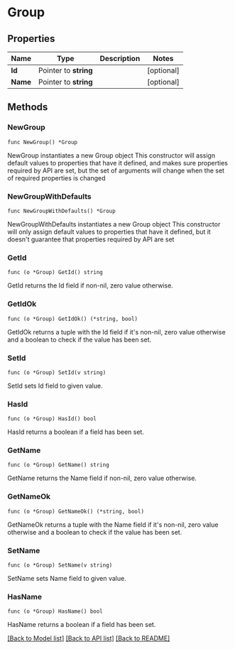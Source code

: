 # Group

## Properties

Name | Type | Description | Notes
------------ | ------------- | ------------- | -------------
**Id** | Pointer to **string** |  | [optional] 
**Name** | Pointer to **string** |  | [optional] 

## Methods

### NewGroup

`func NewGroup() *Group`

NewGroup instantiates a new Group object
This constructor will assign default values to properties that have it defined,
and makes sure properties required by API are set, but the set of arguments
will change when the set of required properties is changed

### NewGroupWithDefaults

`func NewGroupWithDefaults() *Group`

NewGroupWithDefaults instantiates a new Group object
This constructor will only assign default values to properties that have it defined,
but it doesn't guarantee that properties required by API are set

### GetId

`func (o *Group) GetId() string`

GetId returns the Id field if non-nil, zero value otherwise.

### GetIdOk

`func (o *Group) GetIdOk() (*string, bool)`

GetIdOk returns a tuple with the Id field if it's non-nil, zero value otherwise
and a boolean to check if the value has been set.

### SetId

`func (o *Group) SetId(v string)`

SetId sets Id field to given value.

### HasId

`func (o *Group) HasId() bool`

HasId returns a boolean if a field has been set.

### GetName

`func (o *Group) GetName() string`

GetName returns the Name field if non-nil, zero value otherwise.

### GetNameOk

`func (o *Group) GetNameOk() (*string, bool)`

GetNameOk returns a tuple with the Name field if it's non-nil, zero value otherwise
and a boolean to check if the value has been set.

### SetName

`func (o *Group) SetName(v string)`

SetName sets Name field to given value.

### HasName

`func (o *Group) HasName() bool`

HasName returns a boolean if a field has been set.


[[Back to Model list]](../README.md#documentation-for-models) [[Back to API list]](../README.md#documentation-for-api-endpoints) [[Back to README]](../README.md)


